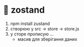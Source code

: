 # 🔧 zostand

1. npm install zustand
2. створюю у src -> store -> store.js
3. у сторе прописую ...
   - масив для зберігання даних
